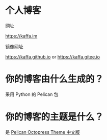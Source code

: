 
# 个人博客

网址

  https://kaffa.im 

镜像网址

  https://kaffa.github.io or https://kaffa.gitee.io

# 你的博客由什么生成的？

采用 Python 的 Pelican 包

# 你的博客的主题是什么？

是 [Pelican Octopress Theme 中文版](https://github.com/kaffa/pelican-octopress-theme-cn)






